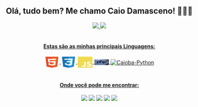 <div align="center">
  <h2>Olá, tudo bem? Me chamo Caio Damasceno! 🙋🏽‍♂️ </h2>
</div>

<div align="center">
  <a href="https://github.com/SonCaioba">
  <img height="180em" src="https://github-readme-stats.vercel.app/api?username=SonCaioba&show_icons=true&theme=shades-of-purple&include_all_commits=true&count_private=true"/>
  <img height="180em" src="https://github-readme-stats.vercel.app/api/top-langs/?username=SonCaioba&layout=compact&langs_count=7&theme=shades-of-purple"/>
</div>

<div align="center"><br>
  <h4>Estas são as minhas principais Linguagens:</h4>
  <img align="center" alt="Caioba-HTML" height="30" width="40" src="https://raw.githubusercontent.com/devicons/devicon/master/icons/html5/html5-original.svg">
  <img align="center" alt="Caioba-CSS" height="30" width="40" src="https://raw.githubusercontent.com/devicons/devicon/master/icons/css3/css3-original.svg">
  <img align="center" alt="Caioba-Js" height="30" width="40" src="https://raw.githubusercontent.com/devicons/devicon/master/icons/javascript/javascript-plain.svg">
  <img align="center" alt="Caioba-PHP" height="30" width="40" src="https://raw.githubusercontent.com/devicons/devicon/master/icons/php/php-original.svg">
  <img align="center" alt="Caioba-Python" height="30" width="40" src="[https://raw.githubusercontent.com/devicons/devicon/1119b9f84c0290e0f0b38982099a2bd027a48bf1/icons/react/react-original.svg](https://raw.githubusercontent.com/devicons/devicon/1119b9f84c0290e0f0b38982099a2bd027a48bf1/icons/react/react-original.svg)">
</div>

<div align="center"><br>
  <h4>Onde você pode me encontrar:</h4>
  <!-- <a href="https://www.youtube.com/" target="_blank"><img src="https://img.shields.io/badge/YouTube-FF0000?style=for-the-badge&logo=youtube&logoColor=white" target="_blank"></a> -->
  <a href="https://instagram.com/caio.ds" target="_blank"><img src="https://img.shields.io/badge/-Instagram-%23E4405F?style=for-the-badge&logo=instagram&logoColor=white" target="_blank"></a>
 	<a href="https://www.twitch.tv/soncaioba" target="_blank"><img src="https://img.shields.io/badge/Twitch-9146FF?style=for-the-badge&logo=twitch&logoColor=white" target="_blank"></a>
  <a href="http://discordapp.com/users/Caioba#8115" target="_blank"><img src="https://img.shields.io/badge/Discord-7289DA?style=for-the-badge&logo=discord&logoColor=white" target="_blank"></a> 
  <a href = "mailto:caioba.dev@gmail.com"><img src="https://img.shields.io/badge/-Gmail-%23333?style=for-the-badge&logo=gmail&logoColor=white" target="_blank"></a>
  <a href="https://www.linkedin.com/in/caio-ds" target="_blank"><img src="https://img.shields.io/badge/-LinkedIn-%230077B5?style=for-the-badge&logo=linkedin&logoColor=white" target="_blank"></a> 
</div>

<br><br>
<!--
<div align="center">
<img src="https://i.imgur.com/Bkrezif.gif" width="250px">
</div> -->
